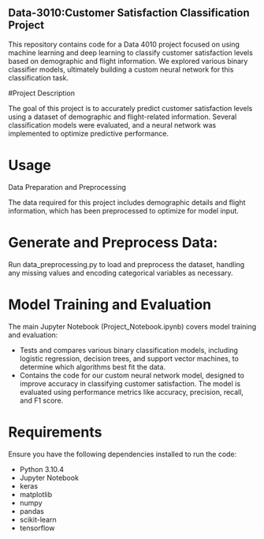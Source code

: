 ## Data-3010:Customer Satisfaction Classification Project

This repository contains code for a Data 4010 project focused on using machine learning and deep learning to classify customer satisfaction levels based on demographic and flight information. We explored various binary classifier models, ultimately building a custom neural network for this classification task.

#Project Description

The goal of this project is to accurately predict customer satisfaction levels using a dataset of demographic and flight-related information. Several classification models were evaluated, and a neural network was implemented to optimize predictive performance.

# Usage

Data Preparation and Preprocessing

The data required for this project includes demographic details and flight information, which has been preprocessed to optimize for model input.

# Generate and Preprocess Data:

Run data_preprocessing.py to load and preprocess the dataset, handling any missing values and encoding categorical variables as necessary.

# Model Training and Evaluation

The main Jupyter Notebook (Project_Notebook.ipynb) covers model training and evaluation:
- Tests and compares various binary classification models, including logistic regression, decision trees, and support vector machines, to determine which algorithms best fit the data.
- Contains the code for our custom neural network model, designed to improve accuracy in classifying customer satisfaction. The model is evaluated using performance metrics like accuracy, precision, recall, and F1 score.

# Requirements

Ensure you have the following dependencies installed to run the code:

- Python 3.10.4
- Jupyter Notebook
- keras
- matplotlib
- numpy
- pandas
- scikit-learn
- tensorflow
